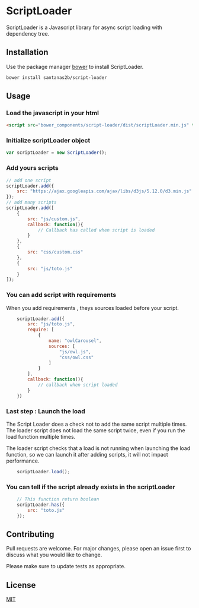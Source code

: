 # ScriptLoader

ScriptLoader is a Javascript library for async script loading with dependency tree.

## Installation

Use the package manager [bower](https://bower.io/) to install ScriptLoader.

```bash
bower install santanas2b/script-loader
```

## Usage

### Load the javascript in your html 
```html
<script src="bower_components/script-loader/dist/scriptLoader.min.js" type="text/javascript"></script>
```
### Initialize scriptLoader object
```javascript
var scriptLoader = new ScriptLoader();

```

### Add yours scripts
```javascript
// add one script
scriptLoader.add({
    src: "https://ajax.googleapis.com/ajax/libs/d3js/5.12.0/d3.min.js"
});
// add many scripts
scriptLoader.add([
    {
        src: "js/custom.js",
        callback: function(){
            // Callback has called when script is loaded
        }
    },
    {
        src: "css/custom.css"
    },
    {
        src: "js/toto.js"
    }
]);
```
### You can add script with requirements
When you add requirements , theys sources loaded before your script.
```javascript
    scriptLoader.add({
        src: "js/toto.js",
        require: [
            {
                name: "owlCarousel",
                sources: [
                    "js/owl.js",
                    "css/owl.css"
                ]
            }
        ],
        callback: function(){
            // callback when script loaded
        }
    })
```

### Last step : Launch the load 
The Script Loader does a check not to add the same script multiple times.
The loader script does not load the same script twice, even if you run the load function multiple times.

The loader script checks that a load is not running when launching the load function, so we can launch it after adding scripts, it will not impact performance.

```javascript
    scriptLoader.load();
```

### You can tell if the script already exists in the scriptLoader
```javascript
    // This function return boolean
    scriptLoader.has({
        src: "toto.js"
    });
```

## Contributing
Pull requests are welcome. For major changes, please open an issue first to discuss what you would like to change.

Please make sure to update tests as appropriate.

## License
[MIT](https://choosealicense.com/licenses/mit/)